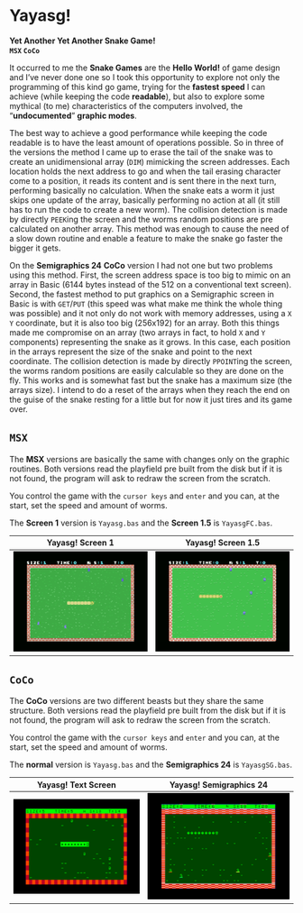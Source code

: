 
# Yayasg!  
**Yet Another Yet Another Snake Game!**  
**`MSX`  `CoCo`**  
  
It occurred to me the  **Snake Games**  are the  **Hello World!**  of game design and I’ve never done one so I took this opportunity to explore not only the programming of this kind go game, trying for the  **fastest speed**  I can achieve (while keeping the code  **readable**), but also to explore some mythical (to me) characteristics of the computers involved, the “**undocumented**”  **graphic modes**.  
  
The best way to achieve a good performance while keeping the code readable is to have the least amount of operations possible. So in three of the versions the method I came up to erase the tail of the snake was to create an unidimensional array (`DIM`) mimicking the screen addresses. Each location holds the next address to go and when the tail erasing character come to a position, it reads its content and is sent there in the next turn, performing basically no calculation. When the snake eats a worm it just skips one update of the array, basically performing no action at all (it still has to run the code to create a new worm). The collision detection is made by directly `PEEK`ing the screen and the worms random positions are pre calculated on another array. This method was enough to cause the need of a slow down routine and enable a feature to make the snake go faster the bigger it gets.  
  
On the **Semigraphics 24** **CoCo** version I had not one but two problems using this method. First, the screen address space is too big to mimic on an array in Basic (6144 bytes instead of the 512 on a conventional text screen). Second, the fastest method to put graphics on a Semigraphic screen in Basic is with `GET`/`PUT` (this speed was what make me think the whole thing was possible) and it not only do not work with memory addresses, using a `X` `Y` coordinate, but it is also too big (256x192) for an array. Both this things made me compromise on an array (two arrays in fact, to hold `X` and `Y` components) representing the snake as it grows. In this case, each position in the arrays represent the size of the snake and point to the next coordinate. The collision detection is made by directly `PPOINT`ing the screen, the worms random positions are easily calculable so they are done on the fly. This works and is somewhat fast but the snake has a maximum size (the arrays size). I intend to do a reset of the arrays when they reach the end on the guise of the snake resting for a little but for now it just tires and its game over.  
  
## **`MSX`**  
  
The **MSX** versions are basically the same with changes only on the graphic routines. Both versions read the playfield pre built from the disk but if it is not found, the program will ask to redraw the screen from the scratch.  
  
You control the game with the `cursor keys` and `enter` and you can, at the start, set the speed and amount of worms.  
  
The **Screen 1** version is `Yayasg.bas` and the **Screen 1.5** is `YayasgFC.bas`.  
  
Yayasg! Screen 1|Yayasg! Screen 1.5
:-------------------------:|:-------------------------:
![Yayasg! Screen 1](Images/YayasgMSX.png)  |  ![Yayasg! Screen 1.5](Images/YayasgFCMSX.png)
  
## **`CoCo`**  
  
The **CoCo** versions are two different beasts but they share the same structure. Both versions read the playfield pre built from the disk but if it is not found, the program will ask to redraw the screen from the scratch.  
  
You control the game with the `cursor keys` and `enter` and you can, at the start, set the speed and amount of worms.  
  
The **normal** version is `Yayasg.bas` and the **Semigraphics 24** is `YayasgSG.bas`.  
  
Yayasg! Text Screen|Yayasg! Semigraphics 24
:-------------------------:|:-------------------------:
![Yayasg! Text Screen](Images/YayasgCoCo.png)  |  ![Yayasg! Semigraphics 24](Images/YayasgSGCoCo.png)
